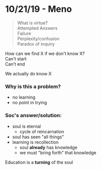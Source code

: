 # 10/21/19 - Meno

> What is virtue?  
Attempted Answers   
Failure  
Perplexity/confusion  
Paradox of inquiry  


How can we find X if we don't know X?  
Can't start  
Can't end

We actually do know X

### Why is this a problem?
- no learning
- no point in trying

### Soc's answer/solution:
- soul is eternal
  - cycle of reincarnation
- soul has seen "all things"
- learning is recollection
  - soul **already** has knowledge
  - we must "bring forth" that knowledge

Education is a **turning** of the soul  


